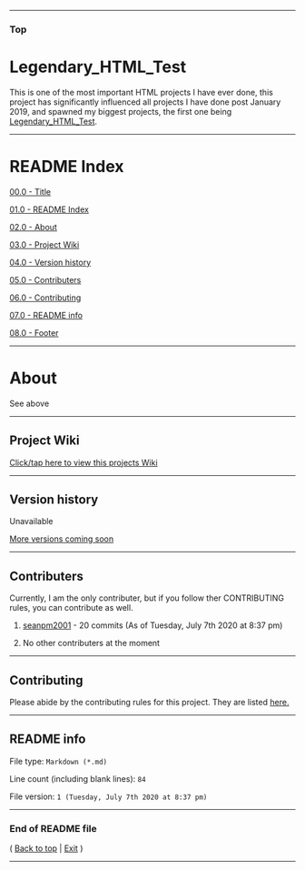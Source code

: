 
***

### Top

# Legendary_HTML_Test
This is one of the most important HTML projects I have ever done, this project has significantly influenced all projects I have done post January 2019, and spawned my biggest projects, the first one being [Legendary_HTML_Test](https://github.com/seanpm2001/Legendary_HTML_Test/).

***

# README Index

[00.0 - Title](#Legendary_HTML_Test)

[01.0 - README Index](#README-Index)

[02.0 - About](#About)

[03.0 - Project Wiki](#Project-Wiki)

[04.0 - Version history](#Version-history)

[05.0 - Contributers](#Contributers)

[06.0 - Contributing](#Contributing)

[07.0 - README info](#README-info)

[08.0 - Footer](#End-of-README-file)

***

# About

See above

***

## Project Wiki

[Click/tap here to view this projects Wiki](https://github.com/seanpm2001/Legendary_HTML_Test/Wiki/)

***

## Version history

Unavailable

[More versions coming soon](https://www.example.com/)

***

## Contributers

Currently, I am the only contributer, but if you follow ther CONTRIBUTING rules, you can contribute as well.

1. [seanpm2001](https://github.com/seanpm2001/) - 20 commits (As of Tuesday, July 7th 2020 at 8:37 pm)

2. No other contributers at the moment

***

## Contributing

Please abide by the contributing rules for this project. They are listed [here.](https://github.com/seanpm2001/Legendary_HTML_Test/blob/master/CONTRIBUTING.md)

***

## README info

File type: `Markdown (*.md)`

Line count (including blank lines): `84`

File version: `1 (Tuesday, July 7th 2020 at 8:37 pm)`

***

### End of README file

( [Back to top](#Top) | [Exit](https://github.com) )

***
